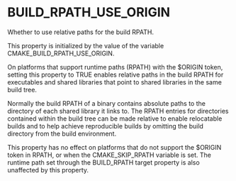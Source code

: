   

# BUILD_RPATH_USE_ORIGIN  
Whether to use relative paths for the build RPATH.  

This property is initialized by the value of the variable
CMAKE_BUILD_RPATH_USE_ORIGIN.  

On platforms that support runtime paths (RPATH) with the
$ORIGIN token, setting this property to TRUE enables relative
paths in the build RPATH for executables and shared libraries that
point to shared libraries in the same build tree.  

Normally the build RPATH of a binary contains absolute paths
to the directory of each shared library it links to.  The RPATH
entries for directories contained within the build tree can be made
relative to enable relocatable builds and to help achieve reproducible
builds by omitting the build directory from the build environment.  

This property has no effect on platforms that do not support the
$ORIGIN token in RPATH, or when the CMAKE_SKIP_RPATH
variable is set. The runtime path set through the
BUILD_RPATH target property is also unaffected by this
property.  

